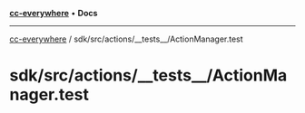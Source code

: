 [**cc-everywhere**](../../../../../index.md) • **Docs**

***

[cc-everywhere](../../../../../index.md) / sdk/src/actions/\_\_tests\_\_/ActionManager.test

# sdk/src/actions/\_\_tests\_\_/ActionManager.test
